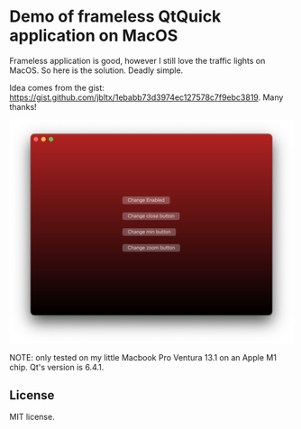 # Demo of frameless QtQuick application on MacOS

Frameless application is good, however I still love the traffic lights on MacOS. So here is the solution. Deadly simple.

Idea comes from the gist: https://gist.github.com/jbltx/1ebabb73d3974ec127578c7f9ebc3819. Many thanks!

![Screen shot](screenshot.png)

NOTE: only tested on my little Macbook Pro Ventura 13.1 on an Apple M1 chip. Qt's version is 6.4.1.

## License

MIT license.
